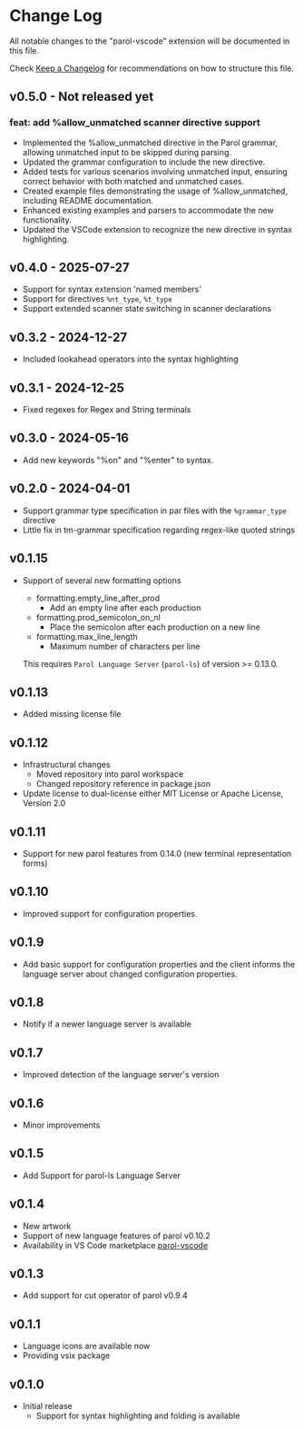 # Change Log

All notable changes to the "parol-vscode" extension will be documented in this file.

Check [Keep a Changelog](http://keepachangelog.com/) for recommendations on how to structure this file.

## v0.5.0 - Not released yet

### feat: add %allow_unmatched scanner directive support

- Implemented the %allow_unmatched directive in the Parol grammar, allowing unmatched input to be skipped during parsing.
- Updated the grammar configuration to include the new directive.
- Added tests for various scenarios involving unmatched input, ensuring correct behavior with both matched and unmatched cases.
- Created example files demonstrating the usage of %allow_unmatched, including README documentation.
- Enhanced existing examples and parsers to accommodate the new functionality.
- Updated the VSCode extension to recognize the new directive in syntax highlighting.

## v0.4.0 - 2025-07-27

* Support for syntax extension 'named members'
* Support for directives `%nt_type`, `%t_type`
* Support extended scanner state switching in scanner declarations

## v0.3.2 - 2024-12-27

* Included lookahead operators into the syntax highlighting

## v0.3.1 - 2024-12-25

* Fixed regexes for Regex and String terminals 

## v0.3.0 - 2024-05-16

* Add new keywords "%on" and "%enter" to syntax.

## v0.2.0 - 2024-04-01

* Support grammar type specification in par files with the `%grammar_type` directive
* Little fix in tm-grammar specification regarding regex-like quoted strings

## v0.1.15

* Support of several new formatting options
  * formatting.empty_line_after_prod
    * Add an empty line after each production
  * formatting.prod_semicolon_on_nl
    * Place the semicolon after each production on a new line
  * formatting.max_line_length
    * Maximum number of characters per line

  This requires `Parol Language Server` (`parol-ls`) of version >= 	0.13.0.

## v0.1.13

* Added missing license file

## v0.1.12

* Infrastructural changes
  * Moved repository into parol workspace
  * Changed repository reference in package.json
* Update license to dual-license either MIT License or Apache License, Version 2.0

## v0.1.11

* Support for new parol features from 0.14.0 (new terminal representation forms)

## v0.1.10

* Improved support for configuration properties.

## v0.1.9

* Add basic support for configuration properties and the client informs the language server about
changed configuration properties.

## v0.1.8

* Notify if a newer language server is available

## v0.1.7

* Improved detection of the language server's version

## v0.1.6

* Minor improvements

## v0.1.5

* Add Support for parol-ls Language Server

## v0.1.4

* New artwork
* Support of new language features of parol v0.10.2
* Availability in VS Code marketplace [parol-vscode](https://marketplace.visualstudio.com/items?itemName=jsinger67.parol-vscode)

## v0.1.3

* Add support for cut operator of parol v0.9.4

## v0.1.1

* Language icons are available now
* Providing vsix package

## v0.1.0

* Initial release
  * Support for syntax highlighting and folding is available
